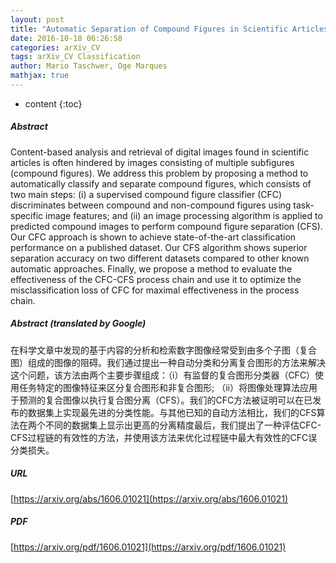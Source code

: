 ```yaml
---
layout: post
title: "Automatic Separation of Compound Figures in Scientific Articles"
date: 2016-10-18 06:26:58
categories: arXiv_CV
tags: arXiv_CV Classification
author: Mario Taschwer, Oge Marques
mathjax: true
---
```


* content
{:toc}

##### Abstract
Content-based analysis and retrieval of digital images found in scientific articles is often hindered by images consisting of multiple subfigures (compound figures). We address this problem by proposing a method to automatically classify and separate compound figures, which consists of two main steps: (i) a supervised compound figure classifier (CFC) discriminates between compound and non-compound figures using task-specific image features; and (ii) an image processing algorithm is applied to predicted compound images to perform compound figure separation (CFS). Our CFC approach is shown to achieve state-of-the-art classification performance on a published dataset. Our CFS algorithm shows superior separation accuracy on two different datasets compared to other known automatic approaches. Finally, we propose a method to evaluate the effectiveness of the CFC-CFS process chain and use it to optimize the misclassification loss of CFC for maximal effectiveness in the process chain.

##### Abstract (translated by Google)
在科学文章中发现的基于内容的分析和检索数字图像经常受到由多个子图（复合图）组成的图像的阻碍。我们通过提出一种自动分类和分离复合图形的方法来解决这个问题，该方法由两个主要步骤组成：（i）有监督的复合图形分类器（CFC）使用任务特定的图像特征来区分复合图形和非复合图形; （ii）将图像处理算法应用于预测的复合图像以执行复合图分离（CFS）。我们的CFC方法被证明可以在已发布的数据集上实现最先进的分类性能。与其他已知的自动方法相比，我们的CFS算法在两个不同的数据集上显示出更高的分离精度最后，我们提出了一种评估CFC-CFS过程链的有效性的方法，并使用该方法来优化过程链中最大有效性的CFC误分类损失。

##### URL
[https://arxiv.org/abs/1606.01021](https://arxiv.org/abs/1606.01021)

##### PDF
[https://arxiv.org/pdf/1606.01021](https://arxiv.org/pdf/1606.01021)

